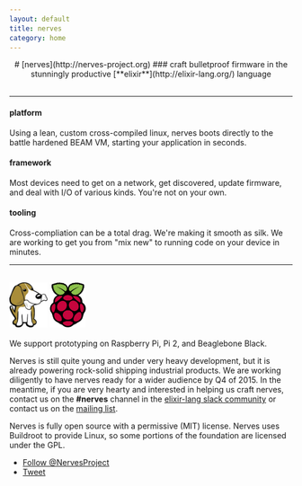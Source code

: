 ```yaml
---
layout: default
title: nerves
category: home
---
```


<center>
# [nerves](http://nerves-project.org)
### craft bulletproof firmware in the stunningly productive [**elixir**](http://elixir-lang.org/) language
</center>

<br/>
<hr/>

<div class="feature-box-container">
<div class="feature-box">
<h4>platform</h4>
Using a lean, custom cross-compiled linux, nerves boots directly to the battle hardened BEAM VM, starting your application in seconds.
</div>

<div class="feature-box">
<h4>framework</h4>
Most devices need to get on a network, get discovered, update firmware, and deal with I/O of various kinds.  You're not on your own.
</div>

<div class="feature-box">
<h4>tooling</h4>
Cross-compliation can be a total drag.  We're making it smooth as silk. We are working to get you from "mix new" to running code on your device in minutes.  
</div>
</div>

<hr/><br/>

<div class="platform-support-icons">
<img height="80px" src="/images/beaglebone_icon.jpg"/>
<img height="80px" src="/images/pi_logo.png"/>
<br/><br/>
We support prototyping on Raspberry Pi, Pi 2, and Beaglebone Black.
</div>

Nerves is still quite young and under very heavy development, but it is already powering rock-solid shipping industrial products.   We are working diligently to have nerves ready for a wider audience by Q4 of 2015.  In the meantime, if you are very hearty and interested in helping us craft nerves, contact us on the __#nerves__ channel in the [elixir-lang slack community](https://elixir-slackin.herokuapp.com/) or 
contact us on the [mailing list](https://groups.google.com/group/nerves-project).

Nerves is fully open source with a permissive (MIT) license.  Nerves uses Buildroot to provide Linux, so some portions of the foundation are licensed under the GPL.
  
<ul class="bs-social-buttons">
<li class="follow-btn">
  <a href="https://twitter.com/NervesProject" class="twitter-follow-button" data-show-count="false">Follow @NervesProject</a>
  <script>!function(d,s,id){var js,fjs=d.getElementsByTagName(s)[0],p=/^http:/.test(d.location)?'http':'https';if(!d.getElementById(id)){js=d.createElement(s);js.id=id;js.src=p+'://platform.twitter.com/widgets.js';fjs.parentNode.insertBefore(js,fjs);}}(document, 'script', 'twitter-wjs');</script>
</li>
<li class="tweet-btn">
  <a href="https://twitter.com/share" class="twitter-share-button" data-url="http://nerves-project.org" data-text="Cross-compiled Erlang for embedded" data-via="NervesProject">Tweet</a>
  <script>!function(d,s,id){var js,fjs=d.getElementsByTagName(s)[0],p=/^http:/.test(d.location)?'http':'https';if(!d.getElementById(id)){js=d.createElement(s);js.id=id;js.src=p+'://platform.twitter.com/widgets.js';fjs.parentNode.insertBefore(js,fjs);}}(document, 'script', 'twitter-wjs');</script>
</li>
</ul>
